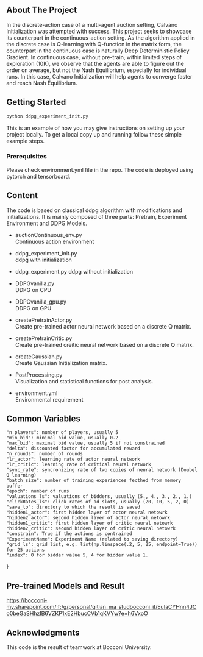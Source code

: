 ## About The Project

In the discrete-action case of a multi-agent auction setting, Calvano Initialization was attempted with success. This project seeks to showcase its counterpart in the continuous-action setting. As the algorithm applied in the discrete case is Q-learning with Q-function
in the matrix form, the counterpart in the continuous case is naturally Deep Deterministic Policy Gradient. In continuous case, without pre-train, within limited steps of exploration (10K), we observe that the agents are able to figure out the order on average, but not the Nash Equilibrium, especially for individual runs. In this case, Calvano Initialization will help agents to converge faster and reach Nash Equilibrium.


<!-- GETTING STARTED -->
## Getting Started
  ```sh
  python ddpg_experiment_init.py
  ```

This is an example of how you may give instructions on setting up your project locally.
To get a local copy up and running follow these simple example steps.

### Prerequisites

Please check environment.yml file in the repo. The code is deployed using pytorch and tensorboard. 


<!-- USAGE EXAMPLES -->
## Content
The code is based on classical ddpg algorithm with modifications and initializations. It is mainly composed of three parts: Pretrain, Experiment Environment and DDPG Models. 

* auctionContinuous_env.py  
Continuous action environment

* ddpg_experiment_init.py  
ddpg with initialization

* ddpg_experiment.py
ddpg without initialization

* DDPGvanilla.py  
DDPG on CPU

* DDPGvanilla_gpu.py  
DDPG on GPU

* createPretrainActor.py  
Create pre-trained actor neural network based on a discrete Q matrix.

* createPretrainCritic.py  
Create pre-trained creitic neural network based on a discrete Q matrix.

* createGaussian.py  
Create Gaussian Initialization matrix.

* PostProcessing.py  
Visualization and statistical functions for post analysis.

* environment.yml  
Environmental requirement

## Common Variables

    "n_players": number of players, usually 5
    "min_bid": minimal bid value, usually 0.2
    "max_bid": maximal bid value, usually 5 if not constrained
    "delta": discounted factor for accumulated reward
    "n_rounds": number of rounds
    "lr_actor": learning rate of actor neural network
    "lr_critic": learning rate of critical neural network
    "sync_rate": syncronizing rate of two copies of neural network (Doubel Q learning)
    "batch_size": number of training experiences fecthed from memory buffer
    "epoch": number of runs
    "valuations_ls": valuations of bidders, usually (5., 4., 3., 2., 1.)
    "clickRates_ls": click rates of ad slots, usually (20, 10, 5, 2, 0)
    "save_to": directory to which the result is saved
    "hidden1_actor": first hidden layer of actor neural netowrk
    "hidden2_actor": second hidden layer of actor neural netowrk
    "hidden1_critic": first hidden layer of critic neural netowrk
    "hidden2_critic": second hidden layer of critic neural netowrk
    "constrain": True if the actions is contrained
    "ExperimentName": Experiment Name (related to saving directory)
    "grid_ls": grid list, e.g. list(np.linspace(.2, 5, 25, endpoint=True)) for 25 actions
    "index": 0 for bidder value 5, 4 for bidder value 1.
}

## Pre-trained Models and Result
https://bocconi-my.sharepoint.com/:f:/g/personal/qitian_ma_studbocconi_it/EuIaCYHnn4JCo0beGaSHhzIB6VZKP1xE2HbucCVb1qKVYw?e=h6VxoO

## Acknowledgments

This code is the result of teamwork at Bocconi University.


